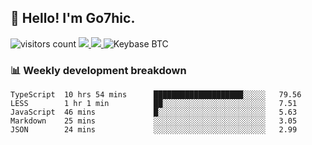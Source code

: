 ## 👋 Hello! I'm Go7hic.

 ![visitors count](https://visitors-by-url-pls-dont-use-this-in-your-repo.vercel.app/Go7hic-github-readme)
 <a href="https://twitter.com/Go7hic">
    <img src="https://img.shields.io/badge/-@Go7hic-1ca0f1?style=flat-square&labelColor=1ca0f1&logo=twitter&logoColor=white&link=https://twitter.com/Go7hic">
   <a/>
   <a href="mailto:gtfx0209@gmail.com">
    <img src="https://img.shields.io/badge/-gtfx0209@gmail.com-c14438?style=flat-square&logo=Gmail&logoColor=white&link=mailto:gtfx0209@gmail.com">
   <a/>
    ![Keybase BTC](https://img.shields.io/keybase/btc/Go7hic)
 <!--
🔭 I’m currently working
🌱 I’m currently learning
💬 Ask me about 
📫 How to reach me: 
⚡ Fun fact: 
-->
 <!--
![My Github Stats](https://github-readme-stats.vercel.app/api?username=Go7hic&show_icons=true&count_private=true)

-->

### 📊 Weekly development breakdown
<!--START_SECTION:waka-->
```text
TypeScript  10 hrs 54 mins      ████████████████████░░░░░   79.56 
LESS        1 hr 1 min          ██░░░░░░░░░░░░░░░░░░░░░░░   7.51 
JavaScript  46 mins             █░░░░░░░░░░░░░░░░░░░░░░░░   5.63 
Markdown    25 mins             ░░░░░░░░░░░░░░░░░░░░░░░░░   3.05 
JSON        24 mins             ░░░░░░░░░░░░░░░░░░░░░░░░░   2.99
```
<!--END_SECTION:waka-->

